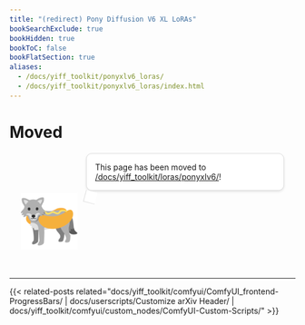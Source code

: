 ```yaml
---
title: "(redirect) Pony Diffusion V6 XL LoRAs"
bookSearchExclude: true
bookHidden: true
bookToC: false
bookFlatSection: true
aliases:
  - /docs/yiff_toolkit/ponyxlv6_loras/
  - /docs/yiff_toolkit/ponyxlv6_loras/index.html
---
```


<!--markdownlint-disable MD025 MD033 MD038 -->

# Moved

<style>
.chat-bubble {
  display: flex;
  align-items: flex-start;
  gap: 15px;
  margin: 20px;
  position: relative;
}

.chat-bubble img {
  position: relative;
  top: 70px;
  z-index: 1;
  width: 100px;
  height: 100px;
  margin-bottom: 100px;
}

.chat-bubble div {
  position: relative;
  background: white;
  padding: 15px;
  border-radius: 10px;
  max-width: 400px;
  border: 1px solid #ddd;
  box-shadow: 0 2px 4px rgba(0,0,0,0.1);
}

.chat-bubble div::before {
  content: "";
  position: absolute;
  left: -4px;
  top: 66px;
  width: 20px;
  height: 20px;
  background: #fff;
  border-left: 1px solid #ddd;
  border-bottom: 1px solid #ddd;
  transform: rotate(15deg);
}
</style>

<div class="chat-bubble">
  <img src="https://github.com/ka-de/kmacros/blob/master/images/icon.png?raw=true" alt="Hotdogwolf guardian saint of yiff_toolkit." width="50" height="50">
  <div>
    This page has been moved to <a href="/docs/yiff_toolkit/loras/ponyxlv6/">/docs/yiff_toolkit/loras/ponyxlv6/</a>!
  </div>
</div>

---

{{< related-posts related="docs/yiff_toolkit/comfyui/ComfyUI_frontend-ProgressBars/ | docs/userscripts/Customize arXiv Header/ | docs/yiff_toolkit/comfyui/custom_nodes/ComfyUI-Custom-Scripts/" >}}
